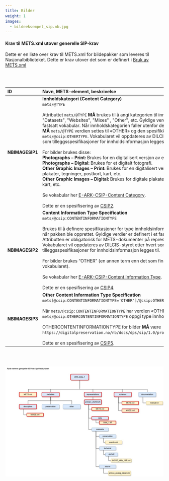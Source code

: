 ```yaml
---
title: Bilder
weight: 1
images: 
  - bildeeksempel_sip.nb.jpg
---
```





#### Krav til METS.xml utover generelle SIP-krav
Dette er en liste over krav til METS.xml for bildepakker som leveres til Nasjonalbiblioteket. Dette er krav utover det som er definert i [Bruk av METS.xml](https://digitalpreservation.no/nb/docs/dps/sip/1.0/mets/)

<br><br>

| **ID** | **Navn, METS-element, beskrivelse** | **Krav** | **Kardinalitet** |
|:---|:---|:---|:---|
| **NBIMAGESIP1** | **Innholdskategori (Content Category)**<br>`mets/@TYPE`<br><br>Attributtet `mets/@TYPE` **MÅ** brukes til å angi kategorien til innholdet i pakken, f.eks. "Datasets", "Websites", "Mixes" , "Other", etc. Gyldige verdier er definert i et fastsatt vokabular. Når innholdskategorien faller utenfor det definerte vokabularet, **MÅ** `mets/@TYPE` verdien settes til «OTHER» og den spesifikke verdien angis i `mets/@csip:OTHERTYPE`. Vokabularet vil oppdateres av DILCIS-styret etter hvert som tilleggsspesifikasjoner for innholdsinformasjon legges til.<br><br>For bilder brukes disse:<br>**Photographs – Print:** Brukes for en digitalisert versjon av et fysisk fotografi. <br>**Photographs – Digital:** Brukes for et digitalt fotografi. <br>**Other Graphic Images – Print:** Brukes for en digitalisert versjon av fysiske plakater, tegninger, postkort, kart, etc.<br>**Other Graphic Images – Digital:** Brukes for digitale plakater, tegninger, postkort, kart, etc.<br><br>Se vokabular her [E-ARK-CSIP-Content Category](https://github.com/DILCISBoard/E-ARK-CSIP/blob/master/schema/CSIPVocabularyContentCategory.xml). <br><br>Dette er en spesifisering av [CSIP2](https://earkcsip.dilcis.eu/#CSIP2). | **MÅ** | **1..1** |
| **NBIMAGESIP2** | **Content Information Type Specification**<br>`mets/@csip:CONTENTINFORMATIONTYPE`<br><br>Brukes til å definere spesifikasjoner for type innholdsinformasjon som ble brukt når pakken ble opprettet. Gyldige verdier er definert i et fastsatt vokabular. Attributten er obligatorisk for METS-dokumenter på representasjonsnivå. Vokabularet vil oppdateres av DILCIS-styret etter hvert som tilleggsspesifikasjoner for innholdsinformasjon legges til.<br><br>For bilder brukes “OTHER” (en annen term enn det som finnes i det brukte vokabularet).<br><br>Se vokabular her [E-ARK-CSIP-Content Information Type](https://github.com/DILCISBoard/E-ARK-CSIP/blob/master/schema/CSIPVocabularyContentInformationType.xml).<br> <br>Dette er en spesifisering av [CSIP4](https://earkcsip.dilcis.eu/#CSIP4). | **MÅ** | **1..1** |
| **NBIMAGESIP3** | **Other Content Information Type Specification**<br>`mets[@csip:CONTENTINFORMATIONTYPE='OTHER']/@csip:OTHERCONTENTINFORMATIONTYPE`<br> <br>Når `mets/@csip:CONTENTINFORMATIONTYPE` har verdien «OTHER», **MÅ** `mets/@csip:OTHERCONTENTINFORMATIONTYPE` oppgi type innholdsinformasjon.<br> <br>OTHERCONTENTINFORMATIONTYPE for bilder **MÅ** være `https://digitalpreservation.no/nb/docs/dps/sip/1.0/profiles/images/`<br><br>Dette er en spesifisering av [CSIP5](https://earkcsip.dilcis.eu/#CSIP5). | **MÅ** | **1..1** |

<br><br>

![Eksempel på SIP for bilder](bildeeksempel_sip.nb.jpg "Eksempel på pakkestruktur for bilder")
